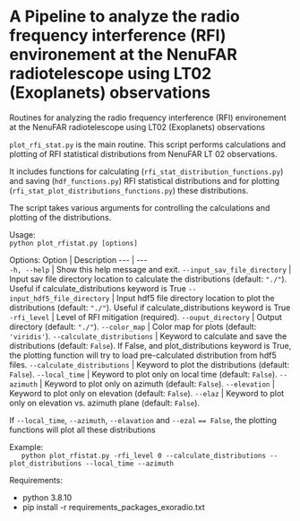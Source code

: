 # A Pipeline to analyze the radio frequency interference (RFI) environement at the NenuFAR radiotelescope using LT02 (Exoplanets) observations
Routines for analyzing the radio frequency interference (RFI) environement at the NenuFAR radiotelescope using LT02 (Exoplanets) observations


`plot_rfi_stat.py` is the main routine. This script performs calculations and plotting of RFI statistical distributions from NenuFAR LT 02 observations.

It includes functions for calculating (`rfi_stat_distribution_functions.py`) and saving (`hdf_functions.py`) RFI statistical distributions and for plotting (`rfi_stat_plot_distributions_functions.py`) these distributions.

The script takes various arguments for controlling the calculations and plotting of the distributions.

Usage:  
    `python plot_rfistat.py [options]`


Options: 
Option | Description
--- | ---  
`-h, --help` | Show this help message and exit.
`--input_sav_file_directory`  | Input sav file directory location to calculate the distributions (default: `"./"`). Useful if calculate_distributions keyword is True
`--input_hdf5_file_directory` | Input hdf5 file directory location to plot the distributions (default: `"./"`). Useful if calculate_distributions keyword is True
`-rfi_level` | Level of RFI mitigation (required).
`--ouput_directory`           | Output directory (default: `"./"`).
`--color_map`                 | Color map for plots (default: `'viridis'`).
`--calculate_distributions`   | Keyword to calculate and save the distributions (default: `False`). If False, and plot_distributions keyword is True, the plotting function will try to load pre-calculated distribution from hdf5 files.
`--calculate_distributions`   | Keyword to plot the distributions (default: `False`).
`--local_time`                | Keyword to plot only on local time (default: `False`).
`--azimuth`                   | Keyword to plot only on azimuth (default: `False`).
`--elevation`                 | Keyword to plot only on elevation (default: `False`).
`--elaz`                      | Keyword to plot only on elevation vs. azimuth plane (default: `False`).

If `--local_time`, `--azimuth`, `--elavation` and `--ezal` `== False`, the plotting functions will plot all these distributions  

Example:   
```    python plot_rfistat.py -rfi_level 0 --calculate_distributions --plot_distributions --local_time --azimuth ```

Requirements:
* python 3.8.10
* pip install -r requirements_packages_exoradio.txt
